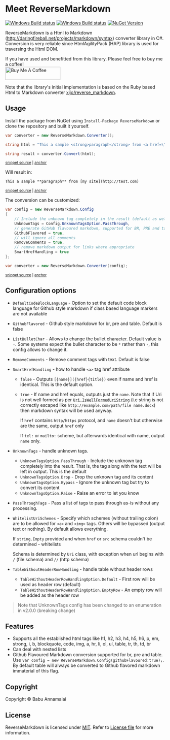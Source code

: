 <!--
GENERATED FILE - DO NOT EDIT
This file was generated by [MarkdownSnippets](https://github.com/SimonCropp/MarkdownSnippets).
Source File: /README.source.md
To change this file edit the source file and then run MarkdownSnippets.
-->

# Meet ReverseMarkdown

[![Windows Build status](https://ci.appveyor.com/api/projects/status/xse0bia9olr5shxr?svg=true)](https://ci.appveyor.com/project/BabuAnnamalai/reversemarkdown-net) [![Windows Build status](https://api.travis-ci.org/mysticmind/reversemarkdown-net.svg)](https://travis-ci.org/mysticmind/reversemarkdown-net) [![NuGet Version](https://badgen.net/nuget/v/reversemarkdown)](https://www.nuget.org/packages/ReverseMarkdown/)

ReverseMarkdown is a Html to Markdown (http://daringfireball.net/projects/markdown/syntax) converter library in C#. Conversion is very reliable since HtmlAgilityPack (HAP) library is used for traversing the Html DOM.

If you have used and benefitted from this library. Please feel free to buy me a coffee!<br>
<a href="https://www.buymeacoffee.com/babuannamalai" target="_blank"><img src="https://cdn.buymeacoffee.com/buttons/default-orange.png" alt="Buy Me A Coffee" height="41" width="174"></a>


Note that the library's initial implementation is based on the Ruby based Html to Markdown converter [ xijo/reverse_markdown](https://github.com/xijo/reverse_markdown).

## Usage

Install the package from NuGet using `Install-Package ReverseMarkdown` or clone the repository and built it yourself.

<!-- snippet: Usage -->
<a id='snippet-usage'></a>
```cs
var converter = new ReverseMarkdown.Converter();

string html = "This a sample <strong>paragraph</strong> from <a href=\"http://test.com\">my site</a>";

string result = converter.Convert(html);
```
<sup><a href='/src/ReverseMarkdown.Test/Snippets.cs#L12-L20' title='Snippet source file'>snippet source</a> | <a href='#snippet-usage' title='Start of snippet'>anchor</a></sup>
<!-- endSnippet -->

Will result in:

<!-- snippet: Snippets.Usage.verified.txt -->
<a id='snippet-Snippets.Usage.verified.txt'></a>
```txt
This a sample **paragraph** from [my site](http://test.com)
```
<sup><a href='/src/ReverseMarkdown.Test/Snippets.Usage.verified.txt#L1-L1' title='Snippet source file'>snippet source</a> | <a href='#snippet-Snippets.Usage.verified.txt' title='Start of snippet'>anchor</a></sup>
<!-- endSnippet -->

The conversion can be customized:

<!-- snippet: UsageWithConfig -->
<a id='snippet-usagewithconfig'></a>
```cs
var config = new ReverseMarkdown.Config
{
    // Include the unknown tag completely in the result (default as well)
    UnknownTags = Config.UnknownTagsOption.PassThrough,
    // generate GitHub flavoured markdown, supported for BR, PRE and table tags
    GithubFlavored = true,
    // will ignore all comments
    RemoveComments = true,
    // remove markdown output for links where appropriate
    SmartHrefHandling = true
};

var converter = new ReverseMarkdown.Converter(config);
```
<sup><a href='/src/ReverseMarkdown.Test/Snippets.cs#L28-L44' title='Snippet source file'>snippet source</a> | <a href='#snippet-usagewithconfig' title='Start of snippet'>anchor</a></sup>
<!-- endSnippet -->

## Configuration options

* `DefaultCodeBlockLanguage` - Option to set the default code block language for Github style markdown if class based language markers are not available
* `GithubFlavored` - Github style markdown for br, pre and table. Default is false
* `ListBulletChar` - Allows to change the bullet character. Default value is `-`. Some systems expect the bullet character to be `*` rather than `-`, this config allows to change it.
* `RemoveComments` - Remove comment tags with text. Default is false
* `SmartHrefHandling` - how to handle `<a>` tag href attribute
  * `false` - Outputs `[{name}]({href}{title})` even if name and href is identical. This is the default option.
  * `true` - If name and href equals, outputs just the `name`. Note that if Uri is not well formed as per [`Uri.IsWellFormedUriString`](https://docs.microsoft.com/en-us/dotnet/api/system.uri.iswellformeduristring) (i.e string is not correctly escaped like `http://example.com/path/file name.docx`) then markdown syntax will be used anyway.

    If `href` contains `http/https` protocol, and `name` doesn't but otherwise are the same, output `href` only

    If `tel:` or `mailto:` scheme, but afterwards identical with name, output `name` only.
* `UnknownTags` - handle unknown tags.
  * `UnknownTagsOption.PassThrough` - Include the unknown tag completely into the result. That is, the tag along with the text will be left in output. This is the default
  * `UnknownTagsOption.Drop` - Drop the unknown tag and its content
  * `UnknownTagsOption.Bypass` - Ignore the unknown tag but try to convert its content
  * `UnknownTagsOption.Raise` - Raise an error to let you know
* `PassThroughTags` - Pass a list of tags to pass through as-is without any processing.
* `WhitelistUriSchemes` - Specify which schemes (without trailing colon) are to be allowed for `<a>` and `<img>` tags. Others will be bypassed (output text or nothing). By default allows everything.

  If `string.Empty` provided and when `href` or `src` schema couldn't be determined - whitelists

  Schema is determined by `Uri` class, with exception when url begins with `/` (file schema) and `//` (http schema)
* `TableWithoutHeaderRowHandling` - handle table without header rows
  * `TableWithoutHeaderRowHandlingOption.Default` - First row will be used as header row (default)
  * `TableWithoutHeaderRowHandlingOption.EmptyRow` - An empty row will be added as the header row

> Note that UnknownTags config has been changed to an enumeration in v2.0.0 (breaking change)

## Features

* Supports all the established html tags like h1, h2, h3, h4, h5, h6, p, em, strong, i, b, blockquote, code, img, a, hr, li, ol, ul, table, tr, th, td, br
* Can deal with nested lists
* Github Flavoured Markdown conversion supported for br, pre and table. Use `var config = new ReverseMarkdown.Config(githubFlavoured:true);`. By default table will always be converted to Github flavored markdown immaterial of this flag.

## Copyright

Copyright © Babu Annamalai

## License

ReverseMarkdown is licensed under [MIT](http://www.opensource.org/licenses/mit-license.php "Read more about the MIT license form"). Refer to [License file](https://github.com/mysticmind/reversemarkdown-net/blob/master/LICENSE) for more information.
